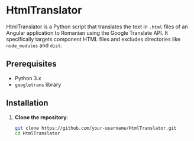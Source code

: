 # HtmlTranslator

HtmlTranslator is a Python script that translates the text in `.html` files of an Angular application to Romanian using the Google Translate API. It specifically targets component HTML files and excludes directories like `node_modules` and `dist`.

## Prerequisites

- Python 3.x
- `googletrans` library

## Installation

1. **Clone the repository**:
   ```bash
   git clone https://github.com/your-username/HtmlTranslator.git
   cd HtmlTranslator